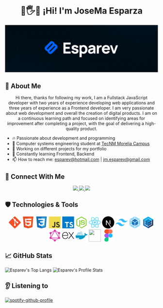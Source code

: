 <h1 align="center">👋🖐👋 ¡Hi! I'm JoseMa Esparza</h1>

<img src="https://github.com/esparev/esparev/blob/main/github-cover.png?raw=true" />

## 👤 About Me
<p align="center">Hi there, thanks for following my work, I am a Fullstack JavaScript developer with two years of experience developing web applications and three years of experience as a Frontend developer. I am very passionate about web development and overall the creation of digital products. I am on a continuous learning path and focused on identifying areas for improvement after completing a project, with the goal of delivering a high-quality product.</p>

- 🔥 Passionate about development and programming
- 🔭 Computer systems engineering student at [TecNM Morelia Campus](https://www.morelia.tecnm.mx/)
- 🚀 Working on different projects for my portfolio
- 🧠 Constantly learning Frontend, Backend
- 📫 How to reach me: esparev@hotmail.com | jm.esparev@gmail.com

## 📱 Connect With Me
<div align="center">
  <a href="https://linkedin.com/in/esparev">
    <img src="https://img.shields.io/badge/linkedin-0A66C2?style=for-the-badge&logo=linkedin&logoColor=white" />
  </a>
  <a href="https://instagram.com/esparev.dev">
    <img src="https://img.shields.io/badge/instagram-CF0078?style=for-the-badge&logo=instagram&logoColor=white" />
  </a>
  <a href="https://twitter.com/esparev">
    <img src="https://img.shields.io/badge/twitter-1B91E0?style=for-the-badge&logo=twitter&logoColor=white" />
  </a>
</div>
  
## 🛡 Technologies & Tools
<div align="center">
  <img src="https://raw.githubusercontent.com/devicons/devicon/master/icons/git/git-original.svg" width="40" height="40" />
  <img src="https://raw.githubusercontent.com/devicons/devicon/master/icons/html5/html5-original.svg" width="40" height="40" />
  <img src="https://raw.githubusercontent.com/devicons/devicon/master/icons/css3/css3-original.svg" width="40" height="40" />
  <img src="https://raw.githubusercontent.com/devicons/devicon/master/icons/javascript/javascript-original.svg" width="40" height="40" />
  <img src="https://raw.githubusercontent.com/devicons/devicon/master/icons/typescript/typescript-original.svg" width="40" height="40" />
  <img src="https://raw.githubusercontent.com/devicons/devicon/master/icons/nodejs/nodejs-original.svg" width="40" height="40" />
  <img src="https://raw.githubusercontent.com/devicons/devicon/master/icons/react/react-original.svg" width="40" height="40" />
  <img src="https://raw.githubusercontent.com/devicons/devicon/master/icons/nextjs/nextjs-original.svg" width="40" height="40" />
  <img src="https://raw.githubusercontent.com/devicons/devicon/master/icons/tailwindcss/tailwindcss-plain.svg" width="40" height="40" />
  <img src="https://raw.githubusercontent.com/devicons/devicon/master/icons/webpack/webpack-original.svg" width="40" height="40" />
  <img src="https://raw.githubusercontent.com/devicons/devicon/master/icons/sequelize/sequelize-original.svg" width="40" height="40" />
  <img src="https://raw.githubusercontent.com/devicons/devicon/master/icons/graphql/graphql-plain.svg" width="40" height="40" />
  <img src="https://raw.githubusercontent.com/devicons/devicon/master/icons/express/express-original.svg" width="40" height="40" />
  <img src="https://raw.githubusercontent.com/devicons/devicon/master/icons/docker/docker-plain.svg" width="40" height="40" />
  <img src="https://raw.githubusercontent.com/bablubambal/All_logo_and_pictures/main/databases/postgresql.svg" width="40" height="40" />
  <img src="https://raw.githubusercontent.com/devicons/devicon/master/icons/figma/figma-original.svg" width="40" height="40" />
</div>

## 📈 GitHub Stats

<a><img src="https://github-readme-stats.vercel.app/api/top-langs/?username=esparev&langs_count=10&theme=transparent&layout=compact&hide=java,c%2B%2B,shell,starlark,cmake,ruby,objective-c,objective-c%2B%2B" height="200" alt="Esparev's Top Langs" /></a>
<a><img src="https://github-readme-stats.vercel.app/api?username=esparev&show_icons=true&theme=transparent&include_all_commits=true" height="200" alt="Esparev's Profile Stats" /></a>

## 👂 Listening to
[![spotify-github-profile](https://spotify-github-profile.vercel.app/api/view?uid=12149843774&cover_image=true&theme=natemoo-re&show_offline=true&background_color=121212&bar_color_cover=false&bar_color=0080ff)](https://github.com/kittinan/spotify-github-profile)
